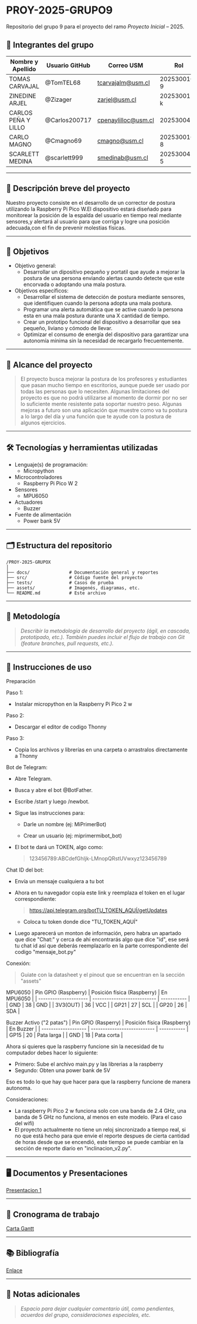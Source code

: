 # PROY-2025-GRUPO9


Repositorio del grupo 9 para el proyecto del ramo *Proyecto Inicial* – 2025.

## 👥 Integrantes del grupo

| Nombre y Apellido | Usuario GitHub | Correo USM               | Rol          |
| ----------------- | -------------- | ------------------------ | ------------ |
| TOMAS CARVAJAL    | @TomTEL68      | tcarvajalm@usm.cl        | 202530010-9  |
| ZINEDINE ARJEL    | @Zizager       | zarjel@usm.cl            | 202530015-k  |
| CARLOS PEÑA Y LILLO | @Carlos200717| cpenaylilloc@usm.cl      | 20253004-4   |
| CARLO MAGNO       | @Cmagno69      | cmagno@usm.cl            | 202530016-8  |
| SCARLETT MEDINA   | @scarlett999   | smedinab@usm.cl          | 202530043-5  |
---

## 📝 Descripción breve del proyecto

Nuestro proyecto consiste en el desarrollo de un corrector de postura utilizando la Raspberry Pi Pico W.El
dispositivo estará diseñado para monitorear la posición de la espalda del usuario en tiempo real mediante sensores,y alertará
 al usuario para que corriga y logre una posición adecuada,con el fin de prevenir molestias físicas.

---

## 🎯 Objetivos

- Objetivo general:
  - Desarrollar un dipositivo pequeño y portatil que ayude a mejorar la postura de una persona enviando alertas caundo detecte que este encorvada o adoptando una mala postura.
- Objetivos específicos:
  - Desarrollar el sistema de detección de postura mediante sensores, que identifiquen cuando la persona adopta una mala postura.
  - Programar una alerta automática que se active cuando la persona esta en una mala postura durante una X cantidad de tiempo.
  - Crear un prototipo funcional del dispositivo a desarrollar que sea pequeño, liviano y cómodo de llevar.
  - Optimizar el consumo de energía del dispositivo para garantizar una autonomía minima sin la necesidad de recargarlo frecuentemente.
---

## 🧩 Alcance del proyecto

> El proyecto busca mejorar la postura de los profesores y estudiantes que pasan mucho tiempo en escritorios, aunque puede ser usado por todas las personas que lo necesiten. Algunas limitaciones del proyecto es que no podrá utilizarse al momento de dormir por no ser lo suficiente mente resistente pata soportar nuestro peso. Algunas mejoras a futuro son una aplicación que muestre como va tu postura a lo largo del día y una función que te ayude con la postura de algunos ejercicios.

---

## 🛠️ Tecnologías y herramientas utilizadas

- Lenguaje(s) de programación:
  - Micropython 
- Microcontroladores
  - Raspberry Pi Pico W 2
- Sensores
  - MPU6050
- Actuadores
  - Buzzer
- Fuente de alimentación
   - Power bank 5V
---

## 🗂️ Estructura del repositorio

```
/PROY-2025-GRUPOX
│
├── docs/               # Documentación general y reportes
├── src/                # Código fuente del proyecto
├── tests/              # Casos de prueba
├── assets/             # Imagenés, diagramas, etc.
└── README.md           # Este archivo
```

---

## 🧪 Metodología

> *Describir la metodología de desarrollo del proyecto (ágil, en cascada, prototipado, etc.). También puedes incluir el flujo de trabajo con Git (feature branches, pull requests, etc.).*

---

## 📝 Instrucciones de uso
Preparación
 
 Paso 1:
 
  - Instalar micropython en la Raspberry Pi Pico 2 w 
 
 Paso 2:
 
  - Descargar el editor de codigo Thonny

 Paso 3:
 
  - Copia los archivos y librerías en una carpeta o arrastralos directamente a Thonny

Bot de Telegram:
 - Abre Telegram.

 - Busca y abre el bot @BotFather.

 - Escribe /start y luego /newbot.

 - Sigue las instrucciones para:

   - Darle un nombre (ej: MiPrimerBot)

   - Crear un usuario (ej: miprimermibot_bot)

  - El bot te dará un TOKEN, algo como:

    > 123456789:ABCdefGhIjk-LMnopQRstUVwxyz123456789

Chat ID del bot:

- Envía un mensaje cualquiera a tu bot
- Ahora en tu navegador copia este link y reemplaza el token en el lugar correspondiente:

  > https://api.telegram.org/botTU_TOKEN_AQUÍ/getUpdates

  * Coloca tu token donde dice "TU_TOKEN_AQUÍ"

- Luego aparecerá un monton de información, pero habra un apartado que dice "Chat:" y cerca de ahí encontrarás algo que dice "id", ese será tu chat id así que deberás reemplazarlo en la parte correspondiente del codigo "mensaje_bot.py"
 
Conexión:

> Guiate con la datasheet y el pinout que se encuentran en la sección "assets"

  MPU6050
 | Pin GPIO (Raspberry)  | Posición física (Raspberry) | En MPU6050  |
 | --------------------- | --------------------------- | ----------- |
 |         GND           |              38             |      GND    |
 |       3V3(OUT)        |              36             |      VCC    |
 |         GP21          |              27             |      SCL    |
 |         GP20          |              26             |      SDA    |

  Buzzer Activo ("2 patas")
 | Pin GPIO (Rasperry) | Posición física (Raspberry) |  En Buzzer  |
 | ------------------- | --------------------------- | ----------- |
 |        GP15         |              20             |  Pata larga | 
 |        GND          |              18             |  Pata corta |

Ahora si quieres que la raspberry funcione sin la necesidad de tu computador debes hacer lo siguiente:
 - Primero: Sube el archivo main.py y las librerias a la raspberry
 - Segundo: Obten una power bank de 5V

Eso es todo lo que hay que hacer para que la raspberry funcione de manera autonoma.

Consideraciones:
 - La raspberry Pi Pico 2 w funciona solo con una banda de 2.4 GHz, una banda de 5 GHz no funciona, al menos en este modelo. (Para el caso del wifi)
 - El proyecto actualmente no tiene un reloj sincronizado a tiempo real, si no que está hecho para que envie el reporte despues de cierta cantidad de horas desde que se encendió, este tiempo se puede cambiar en la sección de reporte diario en "inclinacion_v2.py".
---
## 🖥️ Documentos y Presentaciones
[Presentacion 1](https://docs.google.com/presentation/d/1vpTP30czPQ5rnJlemLcHhbLzSoCb2XOXyMoU7RWRpfY/edit?slide=id.g27b320635fe_0_0#slide=id.g27b320635fe_0_0)

---
## 📅 Cronograma de trabajo


[Carta Gantt](https://docs.google.com/spreadsheets/d/1owv-qJoIXr2M_csk8ziTQ3kosMEWWK-S/edit?usp=sharing&ouid=104960101161963807007&rtpof=true&sd=true)

---

## 📚 Bibliografía

[Enlace](https://google.com)

---

## 📌 Notas adicionales

> *Espacio para dejar cualquier comentario útil, como pendientes, acuerdos del grupo, consideraciones especiales, etc.*
